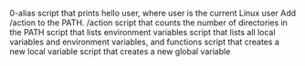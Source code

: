 0-alias
script that prints hello user, where user is the current Linux user
Add /action to the PATH. /action
script that counts the number of directories in the PATH
script that lists environment variables
script that lists all local variables and environment variables, and functions
script that creates a new local variable
script that creates a new global variable

